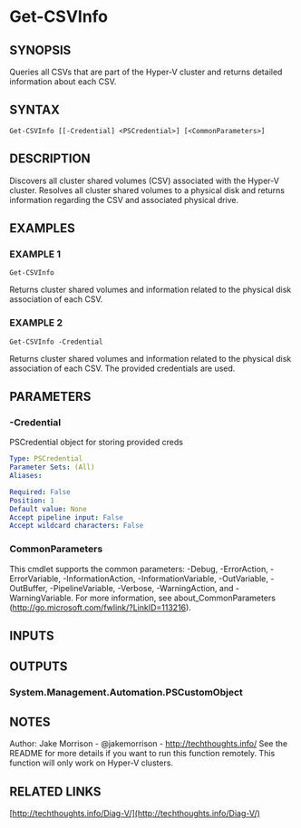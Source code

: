 ﻿---
external help file: Diag-V-help.xml
Module Name: Diag-V
online version: http://techthoughts.info/Diag-V/
schema: 2.0.0
---

# Get-CSVInfo

## SYNOPSIS
Queries all CSVs that are part of the Hyper-V cluster and returns detailed information about each CSV.

## SYNTAX

```
Get-CSVInfo [[-Credential] <PSCredential>] [<CommonParameters>]
```

## DESCRIPTION
Discovers all cluster shared volumes (CSV) associated with the Hyper-V cluster.
Resolves all cluster shared volumes to a physical disk and returns information regarding the CSV and associated physical drive.

## EXAMPLES

### EXAMPLE 1
```
Get-CSVInfo
```

Returns cluster shared volumes and information related to the physical disk association of each CSV.

### EXAMPLE 2
```
Get-CSVInfo -Credential
```

Returns cluster shared volumes and information related to the physical disk association of each CSV.
The provided credentials are used.

## PARAMETERS

### -Credential
PSCredential object for storing provided creds

```yaml
Type: PSCredential
Parameter Sets: (All)
Aliases:

Required: False
Position: 1
Default value: None
Accept pipeline input: False
Accept wildcard characters: False
```

### CommonParameters
This cmdlet supports the common parameters: -Debug, -ErrorAction, -ErrorVariable, -InformationAction, -InformationVariable, -OutVariable, -OutBuffer, -PipelineVariable, -Verbose, -WarningAction, and -WarningVariable.
For more information, see about_CommonParameters (http://go.microsoft.com/fwlink/?LinkID=113216).

## INPUTS

## OUTPUTS

### System.Management.Automation.PSCustomObject
## NOTES
Author: Jake Morrison - @jakemorrison - http://techthoughts.info/
See the README for more details if you want to run this function remotely.
This function will only work on Hyper-V clusters.

## RELATED LINKS

[http://techthoughts.info/Diag-V/](http://techthoughts.info/Diag-V/)



